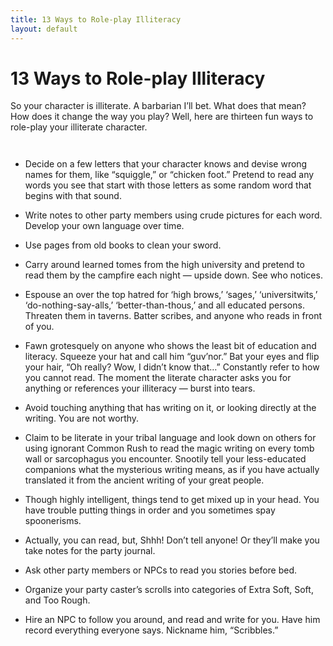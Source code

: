```yaml
---
title: 13 Ways to Role-play Illiteracy
layout: default
---
```


# 13 Ways to Role-play Illiteracy

So your character is illiterate. A barbarian I’ll bet. What does that mean? How does it change the way you play? Well, here are thirteen fun ways to role-play your illiterate character.


<div class="columns">

- Decide on a few letters that your character knows and devise wrong names for them, like “squiggle,” or “chicken foot.” Pretend to read any words you see that start with those letters as some random word that begins with that sound.

- Write notes to other party members using crude pictures for each word. Develop your own language over time.

- Use pages from old books to clean your sword.

- Carry around learned tomes from the high university and pretend to read them by the campfire each night — upside down. See who notices.

- Espouse an over the top hatred for ‘high brows,’ ‘sages,’ ‘universitwits,’ ‘do-nothing-say-alls,’ ‘better-than-thous,’ and all educated persons. Threaten them in taverns. Batter scribes, and anyone who reads in front of you.

- Fawn grotesquely on anyone who shows the least bit of education and literacy. Squeeze your hat and call him “guv’nor.” Bat your eyes and flip your hair, “Oh really? Wow, I didn’t know that…” Constantly refer to how you cannot read. The moment the literate character asks you for anything or references your illiteracy — burst into tears.

- Avoid touching anything that has writing on it, or looking directly at the writing. You are not worthy.

- Claim to be literate in your tribal language and look down on others for using ignorant Common Rush to read the magic writing on every tomb wall or sarcophagus you encounter. Snootily tell your less-educated companions what the mysterious writing means, as if you have actually translated it from the ancient writing of your great people.

- Though highly intelligent, things tend to get mixed up in your head. You have trouble putting things in order and you sometimes spay spoonerisms.

- Actually, you can read, but, Shhh! Don’t tell anyone! Or they’ll make you take notes for the party journal.

- Ask other party members or NPCs to read you stories before bed.

- Organize your party caster’s scrolls into categories of Extra Soft, Soft, and Too Rough.

- Hire an NPC to follow you around, and read and write for you. Have him record everything everyone says. Nickname him, “Scribbles.”

</div>
